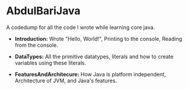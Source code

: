 # AbdulBariJava
A codedump for all the code I wrote while learning core java.

- **Introduction:** Wrote "Hello, World!", Printing to the console, Reading from the console.

- **DataTypes:** All the primitive datatypes, literals and how to create variables using these literals.

- **FeaturesAndArchitecure:** How Java is platform independent, Architecture of JVM, and Java's features.